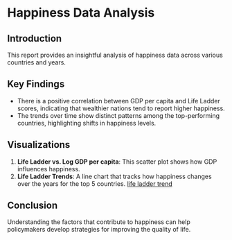 # Happiness Data Analysis

## Introduction
This report provides an insightful analysis of happiness data across various countries and years.

## Key Findings
- There is a positive correlation between GDP per capita and Life Ladder scores, indicating that wealthier nations tend to report higher happiness.
- The trends over time show distinct patterns among the top-performing countries, highlighting shifts in happiness levels.

## Visualizations
1. **Life Ladder vs. Log GDP per capita**: This scatter plot shows how GDP influences happiness.
[](life_ladder_trend.png)
3. **Life Ladder Trends**: A line chart that tracks how happiness changes over the years for the top 5 countries.
[life ladder trend](life_ladder_trend.png)

## Conclusion
Understanding the factors that contribute to happiness can help policymakers develop strategies for improving the quality of life.
